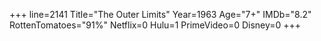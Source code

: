 +++
line=2141
Title="The Outer Limits"
Year=1963
Age="7+"
IMDb="8.2"
RottenTomatoes="91%"
Netflix=0
Hulu=1
PrimeVideo=0
Disney=0
+++

